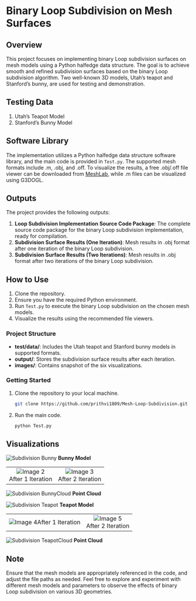 # Binary Loop Subdivision on Mesh Surfaces

## Overview
This project focuses on implementing binary Loop subdivision surfaces on mesh models using a Python halfedge data structure. The goal is to achieve smooth and refined subdivision surfaces based on the binary Loop subdivision algorithm. Two well-known 3D models, Utah’s teapot and Stanford’s bunny, are used for testing and demonstration.

## Testing Data
1. Utah’s Teapot Model
2. Stanford’s Bunny Model

## Software Library
The implementation utilizes a Python halfedge data structure software library, and the main code is provided in `Test.py`. The supported mesh formats include .m, .obj, and .off. To visualize the results, a free .obj/.off file viewer can be downloaded from [MeshLab](http://meshlab.sourceforge.net/), while .m files can be visualized using G3DOGL.

## Outputs
The project provides the following outputs:
1. **Loop Subdivision Implementation Source Code Package**: The complete source code package for the binary Loop subdivision implementation, ready for compilation.
2. **Subdivision Surface Results (One Iteration)**: Mesh results in .obj format after one iteration of the binary Loop subdivision.
3. **Subdivision Surface Results (Two Iterations)**: Mesh results in .obj format after two iterations of the binary Loop subdivision.

## How to Use
1. Clone the repository.
2. Ensure you have the required Python environment.
3. Run `Test.py` to execute the binary Loop subdivision on the chosen mesh models.
4. Visualize the results using the recommended file viewers.

### Project Structure
- **test/data/**: Includes the Utah teapot and Stanford bunny models in supported formats.
- **output/**: Stores the subdivision surface results after each iteration.
- **images/**: Contains snapshot of the six visualizations.

### Getting Started
1. Clone the repository to your local machine.
   ```bash
   git clone https://github.com/prithvi1809/Mesh-Loop-Subdivision.git
2. Run the main code.
    ```bash
    python Test.py
## Visualizations

![Subdivision Bunny](output/images/snapshot100.png)
**Bunny Model**
<table>
  <tr>
    <td align="center"><img src="output\images\snapshot00.png" alt="Image 2" /><br/>After 1 Iteration</td>
    <td align="center"><img src="output\images\snapshot200.png" alt="Image 3" /><br/>After 2 Iteration</td>
  </tr>
</table>

![Subdivision BunnyCloud](output/images/snapshotB01.png)
**Point Cloud**

![Subdivision Teapot](output/images/snapshot300.png)
**Teapot Model** 
<table>
  <tr>
    <td align="center"><img src="output\images\snapshot400.png" alt="Image 4" />After 1 Iteration</td>
    <td align="center"><img src="output\images\snapshot500.png" alt="Image 5" /><br/>After 2 Iteration</td>
  </tr>
</table>

![Subdivision TeapotCloud](output/images/snapshotT01.png)
**Point Cloud**

## Note
Ensure that the mesh models are appropriately referenced in the code, and adjust the file paths as needed.
Feel free to explore and experiment with different mesh models and parameters to observe the effects of binary Loop subdivision on various 3D geometries.
